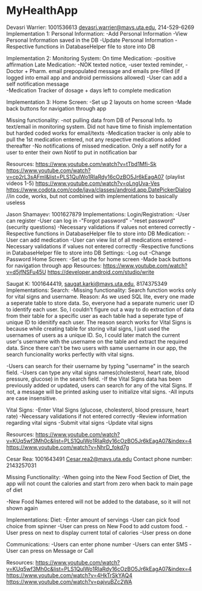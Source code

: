 # MyHealthApp

Devasri Warrier: 1001536613 devasri.warrier@mavs.uta.edu, 214-529-6269
Implementation 1: Personal Information:
  -Add Personal Information
  -View Personal Information saved in the DB
  -Update Personal Information
  -Respective functions in DatabaseHelper file to store into DB

Implementation 2: Monitoring System: On time Medication: -positive affirmation
  Late Medication: -NOK texted notice,  -user texted reminder, -Doctor + Pharm. email prepopulated message and emails pre-filled (if logged into email app
  and android permissions allowed)
  -User can add a self notification message  
  -Medication Tracker of dosage + days left to complete medication
  
  Implementation 3: Home Screen:
  -Set up 2 layouts on home screen
  -Made back buttons for navigation through app

Missing functionality: -not pulling data from DB of Personal Info. to text/email in monitoring system. Did not have time to finish implementation but harded coded works for email/texts -Medication tracker is only able to pull the 1st medication entered, not any respective medications added thereafter
-No notifications of missed medication. Only a self notify for a user to enter their own Notif to put in notification bar

Resources:
https://www.youtube.com/watch?v=tTbd1Mfi-Sk
https://www.youtube.com/watch?v=cp2rL3sAFmI&list=PLS1QulWo1RIaRdy16cOzBO5Jr6kEagA07 (playlist videos 1-5)
https://www.youtube.com/watch?v=oLngUva-Ves
https://www.codota.com/code/java/classes/android.app.DatePickerDialog //in code, works, but not combined with implementations to basically useless

Jason Shamayev: 1001627879
Implementations:
Login/Registration:
  -User can register
  -User can log in
  -"Forgot password"
  -"reset password" (security questions)
  -Necessary validations if values not entered correctly
  -Respective functions in DatabaseHelper file to store into DB
Medication:
  -User can add medication
  -User can view list of all medications entered
  -Necessary validations if values not entered correctly
  -Respective functions in DatabaseHelper file to store into DB
Settings:
  -Log out
  -Change Password
Home Screen:
  -Set up the  for home screen
  -Made back buttons for navigation through app
Resources:
https://www.youtube.com/watch?v=d5jfNSFu45U
https://developer.android.com/studio/write

Saugat K: 1001644419, saugat.karki@mavs.uta.edu, 8174375349
Implementations:
Search:
-Missing functionality: Search function works only for vital signs and username. Reason: As we used SQL lite, every one made a seperate table to store data. So,
 everyone had a separate numeric user ID to identify each user. So, I couldn't figure out a way to do extraction of data from their table for a specific user
 as each table had a seperate type of unique ID to idenitify each user.
 The reason search  works for Vital Signs is because while creating table for storing vital signs, I just used the usernames of users as a unique
 ID. So, I could later match the current user's username with the username on the table and extract the required data. Since there can't be two users with same username
 in our app, the search funcionality works perfectly with vital signs.
 
-Users can search for their username by typing "username" in the search field.
-Users can type any vital signs names(cholesterol, heart rate, blood pressure, glucose) in the search field.
-If the Vital Signs data has been previously added or updated, users can search for any of the vital Signs. If not, a message will be printed asking user to  initialize
  vital signs.
-All inputs are case insensitive.

Vital Signs:
-Enter Vital Signs (glucose, cholesterol, blood pressure, heart rate)
-Necessary validations if not entered correctly
-Review information regarding vital signs
-Submit vital signs
-Update vital signs

Resources:
https://www.youtube.com/watch?v=KUq5wf3Mh0c&list=PLS1QulWo1RIaRdy16cOzBO5Jr6kEagA07&index=4
https://www.youtube.com/watch?v=NhrD_fokd7g

Cesar Rea: 1001643491
Cesar.rea2@mavs.uta.edu
Contact phone number: 2143257031


Missing Functionality:
-When going into the New Food Section of Diet, the app will not count the calories
and start from zero when back to main page of diet

-New Food Names entered will not be added to the database, so it will not shown again

Implementations:
Diet:
-Enter amount of servings
-User can pick food choice from spinner
-User can press on New Food to add custom food.
-User press on next to display current total of calories
-User press on done

Communications:
-Users can enter phone number
-Users can enter SMS
-User can press on Message or Call

Resources:
https://www.youtube.com/watch?v=KUq5wf3Mh0c&list=PLS1QulWo1RIaRdy16cOzBO5Jr6kEagA07&index=4
https://www.youtube.com/watch?v=4HkTrSkYAQ4
https://www.youtube.com/watch?v=pajvuBZc2WA
